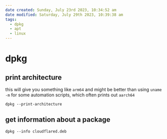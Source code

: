 ```yaml
---
date created: Sunday, July 23rd 2023, 10:34:52 am
date modified: Saturday, July 29th 2023, 10:39:38 am
tags:
  - dpkg
  - apt
  - linux
---
```


# dpkg

## print architecture

this will give you something like `arm64`  and might be better than using `uname -m` for some automation scripts, which often prints out `aarch64`

```shell
dpkg --print-architecture
```

## get information about a package

```shell
dpkg --info cloudflared.deb
```

